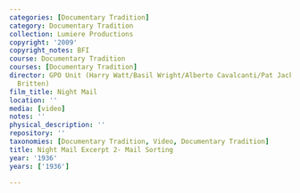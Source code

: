 ```yaml
---
categories: [Documentary Tradition]
category: Documentary Tradition
collection: Lumiere Productions
copyright: '2009'
copyright_notes: BFI
course: Documentary Tradition
courses: [Documentary Tradition]
director: GPO Unit (Harry Watt/Basil Wright/Alberto Cavalcanti/Pat Jackson/W.H. Auden/Benjamin
  Britten)
film_title: Night Mail
location: ''
media: [video]
notes: ''
physical_description: ''
repository: ''
taxonomies: [Documentary Tradition, Video, Documentary Tradition]
title: Night Mail Excerpt 2- Mail Sorting
year: '1936'
years: ['1936']

---
```

